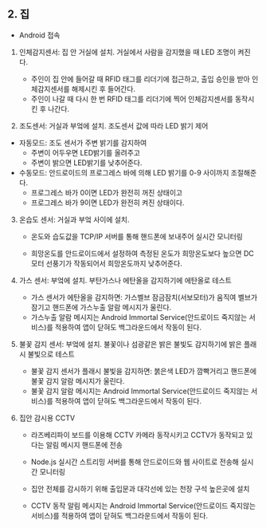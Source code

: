 





## 2. 집

* Android 접속

1. 인체감지센서: 집 안 거실에 설치. 거실에서 사람을 감지했을 때 LED 조명이 켜진다.
   * 주인이 집 안에 들어갈 때 RFID 태그를 리더기에 접근하고, 출입 승인을 받아 인체감지센서를 해제시킨 후 들어간다.
   * 주인이 나갈 때 다시 한 번  RFID 태그를 리더기에 찍어 인체감지센서를 동작시킨 후 나간다.

2. 조도센서: 거실과 부엌에 설치.  조도센서 값에 따라 LED 밝기 제어 

* 자동모드: 조도 센서가 주변 밝기를 감지하여
  * 주변이 어두우면 LED밝기를 올려주고
  * 주변이 밝으면 LED밝기를 낮추어준다.
* 수동모드: 안드로이드의 프로그레스 바에 의해 LED 밝기를 0-9 사이까지 조절해준다.
  * 프로그레스 바가 0이면 LED가 완전히 꺼진 상태이고
  * 프로그레스 바가 9이면 LED가 완전히 켜진 상태이다.

3. 온습도 센서: 거실과 부엌 사이에 설치.

   * 온도와 습도값을 TCP/IP 서버를 통해  핸드폰에 보내주어 실시간 모니터링

   * 희망온도를 안드로이드에서 설정하여 측정된 온도가 희망온도보다 높으면 DC모터 선풍기가 작동되어서 희망온도까지 낮추어준다.

4. 가스 센서: 부엌에 설치. 부탄가스나 에탄올을 감지하기에 에탄올로 테스트

   * 가스 센서가 에탄올을 감지하면: 가스벨브 잠금잠치(서보모터)가 움직여 벨브가 잠기고 핸드폰에 가스누출 알람 메시지가 울린다.

   - 가스누출 알람 메시지는 Android Immortal Service(안드로이드 죽지않는 서비스)를 적용하여 앱이 닫혀도 백그라운드에서 작동이 된다. 

5. 불꽃 감지 센서: 부엌에 설치. 불꽃이나 섬광같은 밝은 불빛도 감지하기에 밝은 플래시 불빛으로 테스트
   * 불꽃 감지 센서가 플래시 불빛을 감지하면: 붉은색 LED가 깜빡거리고 핸드폰에 불꽃 감지 알람 메시지가 울린다.
   * 불꽃 감지 알람 메시지는 Android Immortal Service(안드로이드 죽지않는 서비스)를 적용하여 앱이 닫혀도 백그라운드에서 작동이 된다.

6. 집안 감시용 CCTV
   * 라즈베리파이 보드를 이용해 CCTV 카메라 동작시키고 CCTV가 동작되고 있다는 알림 메시지 핸드폰에 전송
   * Node.js 실시간 스트리밍 서버를 통해 안드로이드와 웹 사이트로 전송해 실시간 모니터링
   * 집안 전체를 감시하기 위해 출입문과 대각선에 있는 천장 구석 높은곳에 설치
   
   * CCTV 동작 알림 메시지는 Android Immortal Service(안드로이드 죽지않는 서비스)를 적용하여 앱이 닫혀도 백그라운드에서 작동이 된다. 